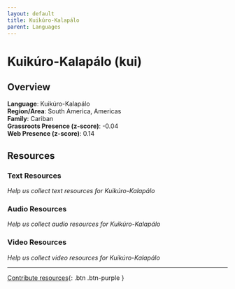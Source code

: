 ```yaml
---
layout: default
title: Kuikúro-Kalapálo
parent: Languages
---
```


# Kuikúro-Kalapálo (kui)

## Overview

**Language**: Kuikúro-Kalapálo  
**Region/Area**: South America, Americas  
**Family**: Cariban  
**Grassroots Presence (z-score)**: -0.04  
**Web Presence (z-score)**: 0.14  

## Resources

### Text Resources
*Help us collect text resources for Kuikúro-Kalapálo*

### Audio Resources
*Help us collect audio resources for Kuikúro-Kalapálo*

### Video Resources
*Help us collect video resources for Kuikúro-Kalapálo*

---

[Contribute resources](https://forms.office.com/e/1SfLJx3u1r){: .btn .btn-purple }
